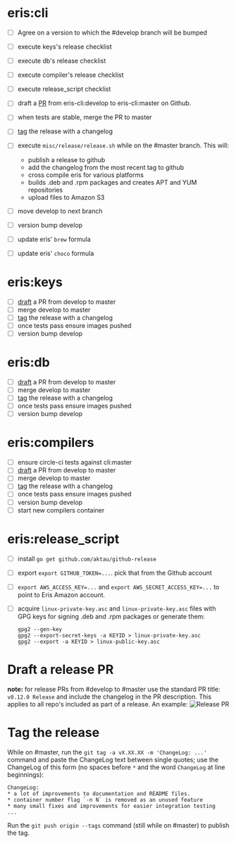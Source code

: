 # eris:cli
- [ ] Agree on a version to which the #develop branch will be bumped
- [ ] execute keys's release checklist
- [ ] execute db's release checklist
- [ ] execute compiler's release checklist
- [ ] execute release_script checklist
- [ ] draft a [PR](#draft-a-release-pr) from eris-cli:develop to eris-cli:master on Github.
- [ ] when tests are stable, merge the PR to master
- [ ] [tag](#tag-the-release) the release with a changelog
- [ ] execute `misc/release/release.sh` while on the #master branch. This will:
  * publish a release to github
  * add the changelog from the most recent tag to github
  * cross compile eris for various platforms
  * builds .deb and .rpm packages and creates APT and YUM repositories
  * upload files to Amazon S3
- [ ] move develop to next branch
- [ ] version bump develop
- [ ] update eris' `brew` formula 
- [ ] update eris' `choco` formula


# eris:keys
- [ ] [draft](#draft-a-release-pr) a PR from develop to master
- [ ] merge develop to master
- [ ] [tag](#tag-the-release) the release with a changelog
- [ ] once tests pass ensure images pushed
- [ ] version bump develop

# eris:db
- [ ] [draft](#draft-a-release-pr) a PR from develop to master
- [ ] merge develop to master
- [ ] [tag](#tag-the-release) the release with a changelog
- [ ] once tests pass ensure images pushed
- [ ] version bump develop

# eris:compilers
- [ ] ensure circle-ci tests against cli:master
- [ ] [draft](#draft-a-release-pr) a PR from develop to master
- [ ] merge develop to master
- [ ] [tag](#tag-the-release) the release with a changelog
- [ ] once tests pass ensure images pushed
- [ ] version bump develop
- [ ] start new compilers container

# eris:release_script
- [ ] install `go get github.com/aktau/github-release`
- [ ] export `export GITHUB_TOKEN=...`. pick that from the Github account
- [ ] `export AWS_ACCESS_KEY=...` and `export AWS_SECRET_ACCESS_KEY=...` to point to Eris Amazon account.
- [ ] acquire `linux-private-key.asc` and `linux-private-key.asc` files with GPG keys for signing .deb and .rpm packages or generate them:

  ```
  gpg2 --gen-key
  gpg2 --export-secret-keys -a KEYID > linux-private-key.asc
  gpg2 --export -a KEYID > linux-public-key.asc
  ```

# Draft a release PR
**note:** for release PRs from #develop to #master use the standard PR title: `v0.12.0 Release` and include the changelog in the PR description. This applies to all repo's included as part of a release. An example: ![Release PR](http://i.imgur.com/IAm5pdN.jpg)

# Tag the release 
While on #master, run the `git tag -a vX.XX.XX -m 'ChangeLog: ...'` command and paste the ChangeLog text between single quotes; use the ChangeLog of this form (no spaces before `*` and the word `ChangeLog` at line beginnings):

  ```
  ChangeLog:
  * a lot of improvements to documentation and README files.
  * container number flag `-n N` is removed as an unused feature
  * many small fixes and improvements for easier integration testing
  ...
  ```
Run the `git push origin --tags` command (still while on #master) to publish the tag.
